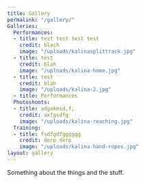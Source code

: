 ```yaml
---
title: Gallery
permalink: "/gallery/"
Galleries:
  Performances:
  - title: test test test test
    credit: blach
    image: "/uploads/kalinasplittrack.jpg"
  - title: test
    credit: blah
    image: "/uploads/kalina-home.jpg"
  - title: test
    credit: blah
    image: "/uploads/kalina-2.jpg"
  - title: Performances
  Photoshoots:
  - title: adgakmsd,f;
    credit: axfgsdfg
    image: "/uploads/kalina-reaching.jpg"
  Training:
  - title: fsdfgdfgggggg
    credit: derp derp
    image: "/uploads/kalina-hand-ropes.jpg"
layout: gallery
---
```


Something about the things and the stuff. 
